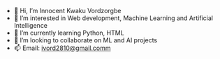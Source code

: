 - 👋 Hi, I’m Innocent Kwaku Vordzorgbe
- 👀 I’m interested in Web development, Machine Learning and Artificial Intelligence
- 🌱 I’m currently learning Python, HTML
- 💞️ I’m looking to collaborate on ML and AI projects
- 📫 Email: ivord2810@gmail.comm

<!---
Ivord2810/Ivord2810 is a ✨ special ✨ repository because its `README.md` (this file) appears on your GitHub profile.
You can click the Preview link to take a look at your changes.
--->
